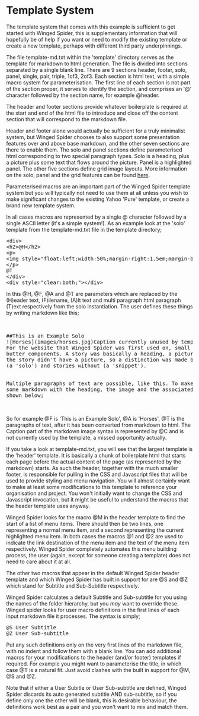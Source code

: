 # Template System

The template system that comes with this example is sufficient to get started with
Winged Spider, this is supplementary information that will hopefully be of help if
you want or need to modify the existing template or create a new template, perhaps
with different third party underpinnings.

The file template-md.txt within the 'template' directory serves as the template for
markdown to html generation. The file is divided into sections separated by a single
blank line. There are 9 sections header, footer, solo, panel, single, pair, triple,
1of3, 2of3. Each section is html text, with a simple macro system for parameterisation.
The first line of each section is not part of the section proper, it serves to
identify the section, and comprises an '@' character followed by the section name,
for example @header.

The header and footer sections provide whatever boilerplate is required at the start
and end of the html file to introduce and close off the content section that will
correspond to the markdown file.

Header and footer alone would actually be sufficient for a truly minimalist system,
but Winged Spider chooses to also support some presentation features over and above
base markdown, and the other seven sections are there to enable them. The solo and
panel sections define parameterised html corresponding to two special paragraph types.
Solo is a heading, plus a picture plus some text that flows around the picture.
Panel is a highlighted panel. The other five sections define grid image layouts.
More information on the solo, panel and the grid features can be found
[here](details-markdown-extensions.html).

Parameterised macros are an important part of the Winged Spider template system
but you will typically not need to use them at all unless you wish to make
significant changes to the existing Yahoo 'Pure' template, or create a brand new
template system.

In all cases macros are represented by a single @ character followed by a single
ASCII letter (it's a simple system!). As an example look at the 'solo' template
from the template-md.txt file in the template directory;

<pre>
&lt;div&gt;
&lt;h2&gt;@H&lt;/h2&gt;
&lt;p&gt;
&lt;img style=&quot;float:left;width:50%;margin-right:1.5em;margin-bottom:1em&quot; src=&quot;@F&quot; alt=&quot;@A&quot;&gt;
&lt;/p&gt;
@T
&lt;/div&gt;
&lt;div style=&quot;clear:both;&quot;&gt;&lt;/div&gt;
</pre>

In this @H, @F, @A and @T are parameters which are replaced by the (H)eader text, (F)ilename,
(A)lt text and multi paragraph html paragraph (T)ext respectively from the solo instantiation. 
The user defines these things by writing markdown like this;

<pre>
<br>
##This is an Example Solo
![Horses](images/horses.jpg)Caption currently unused by template
For the website that Winged Spider was first used on, small stories were the bread and
butter components. A story was basically a heading, a picture and some text. Sometimes
the story didn't have a picture, so a distinction was made between stories with an image
(a 'solo') and stories without (a 'snippet').
<br>
Multiple paragraphs of text are possible, like this. To make a solo, simply arrange
some markdown with the heading, the image and the associated text in the exact pattern
shown below;
<br>
</pre>

So for example @F is 'This is an Example Solo', @A is 'Horses', @T is the paragraphs of text, after
it has been converted from markdown to html. The Caption part of the markdown image
syntax is represented by @C and is not currently used by the template, a missed
opportunity actually.

If you take a look at template-md.txt, you will see that the largest template is the
'header' template. It is basically a chunk of boilerplate html that starts each page
before the actual content of the page (as represented by the markdown) starts. As
such the header, together with the much smaller footer, is responsible for pulling
in the CSS and Javascript files that will be used
to provide styling and menu navigation. You will almost certainly want to make
at least some modifications to this template to reference your organisation and project.
You won't initially want to change the CSS and Javascript invocation, but it might be
useful to understand the macros that the header template uses anyway.

Winged Spider looks for the macro @M in the header template to find the start of
a list of menu items. There should then be two lines, one representing a normal
menu item, and a second representing the current highlighted menu item. In both
cases the macros @1 and @2 are used to indicate the link destination
of the menu item and the text of the menu item respectively. Winged Spider completely automates
this menu building process, the user (again, except for someone creating a template)
does not need to care about it at all.

The other two macros that appear in the default Winged Spider header template and
which Winged Spider has built in support for are @S and @Z which stand for Subtitle
and Sub-Subtitle respectively.

Winged Spider calculates a default Subtitle and Sub-subtitle for you using the names of the
folder hierarchy, but you *may* want to override these. Winged spider looks for user
macro definitions in the first lines of each input markdown file it processes. The
syntax is simply;

<pre>
@S User Subtitle
@Z User Sub-subtitle
</pre>

Put any such definitions only on the very first lines of the markdown file, with no indent
and follow them with a blank line. You can add additional macros for your modifications to
the header (and/or footer) templates if required. For example you might want to parameterise
the title, in which case @T is a natural fit. Just avoid clashes with the built in support
for @M, @S and @Z.

Note that if either a User Subitle or User Sub-subtitle are defined, Winged Spider discards its
auto generated subtitle AND sub-subtitle, so if you define only one the other will be blank, this
is desirable behaviour, the definitions work best as a pair and you won't want to mix and
match them.
